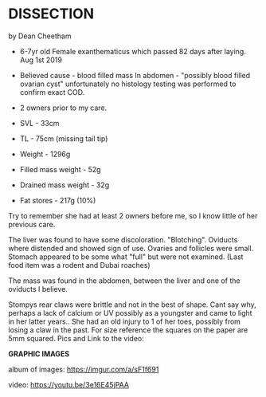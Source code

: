# DISSECTION 

by Dean Cheetham

* 6-7yr old Female exanthematicus which passed 82 days after laying. Aug 1st 2019

* Believed cause - blood filled mass In abdomen - "possibly blood filled ovarian cyst" unfortunately no histology testing was performed to confirm exact COD.

* 2 owners prior to my care.

* SVL - 33cm

* TL - 75cm (missing tail tip)

* Weight - 1296g

* Filled mass weight - 52g

* Drained mass weight - 32g

* Fat stores - 217g (10%)

Try to remember she had at least 2 owners before me, so I know little of her previous care.

The liver was found to have some discoloration. "Blotching". Oviducts where distended and showed sign of use. Ovaries and follicles were small. Stomach appeared to be some what "full" but were not examined. (Last food item was a rodent and Dubai roaches)

The mass was found in the abdomen, between the liver and one of the oviducts I believe.

Stompys rear claws were brittle and not in the best of shape. Cant say why, perhaps a lack of calcium or UV possibly as a youngster and came to light in her latter years.. She had an old injury to 1 of her toes, possibly from losing a claw in the past. For size reference the squares on the paper are 5mm squared.
Pics and Link to the video:

**GRAPHIC IMAGES**

 album of images: https://imgur.com/a/sF1f691

 video: https://youtu.be/3e16E45jPAA
